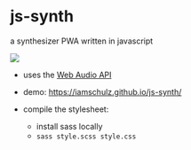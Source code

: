 # js-synth

a synthesizer PWA written in javascript

![](https://iamschulz.github.io/js-synth/icons/icon-256.png)

-   uses the [Web Audio API](https://developer.mozilla.org/en-US/docs/Web/API/Web_Audio_API)
-   demo: https://iamschulz.github.io/js-synth/

-   compile the stylesheet:
    -   install sass locally
    -   `sass style.scss style.css`
